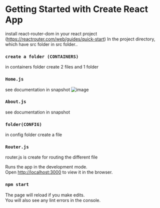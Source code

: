 # Getting Started with Create React App 
install react-router-dom in your react project (https://reactrouter.com/web/guides/quick-start)
In the project directory, which have src folder 
in src folder..
### `create a folder (CONTAINERS)`
in containers folder create 2 files and 1 folder
### `Home.js`
see documentation in snapshot
![image](https://user-images.githubusercontent.com/74524557/102093063-8b412c80-3e42-11eb-82fd-5e7d5322f3a2.png)
### `About.js`
see documentation in snapshot
### `folder(CONFIG)`
in config folder create a file
### `Router.js`
router.js is create for routing the different file




Runs the app in the development mode.\
Open [http://localhost:3000](http://localhost:3000) to view it in the browser.
### `npm start`
The page will reload if you make edits.\
You will also see any lint errors in the console.


